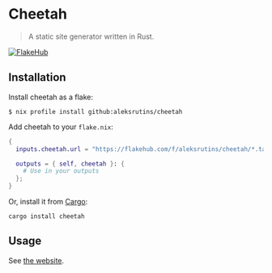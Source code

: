 # Cheetah

> A static site generator written in Rust.

[![FlakeHub](https://img.shields.io/endpoint?url=https://flakehub.com/f/aleksrutins/cheetah/badge)](https://flakehub.com/flake/aleksrutins/cheetah)

## Installation

Install cheetah as a flake:
```
$ nix profile install github:aleksrutins/cheetah
```

Add cheetah to your `flake.nix`:

```nix
{
  inputs.cheetah.url = "https://flakehub.com/f/aleksrutins/cheetah/*.tar.gz";

  outputs = { self, cheetah }: {
    # Use in your outputs
  };
}

```

Or, install it from [Cargo](https://crates.io/crates/cheetah):
```shell
cargo install cheetah
```

## Usage
See [the website](https://cheetah.farthergate.com).